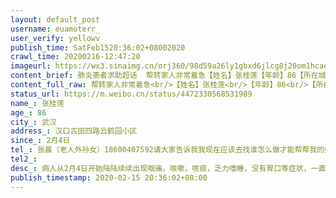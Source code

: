 ```yaml
---
layout: default_post
username: euamoterr_
user_verify: yellowv
publish_time: SatFeb1520:36:02+08002020
crawl_time: 20200216-12:47:20
imageurl: https://wx3.sinaimg.cn/orj360/98d59a26ly1gbxd6jlcg8j20om1hcaew.jpg,https://wx4.sinaimg.cn/orj360/98d59a26ly1gbxd6jemfbj20u013yjtv.jpg,https://wx1.sinaimg.cn/orj360/98d59a26ly1gbxd6kufn8j20u013ymzq.jpg,https://wx2.sinaimg.cn/orj360/98d59a26ly1gbxd6l93p8j20u013ywg5.jpg
content_brief: 肺炎患者求助超话  帮转家人非常着急【姓名】张桂莲【年龄】86【所在城市】武汉【所在小区、社区】汉口古田四路云鹤园小区【患病时间】2月4日【病情描述】病人从2月4日开始陆陆续续出现咽痛，咳嗽，咳痰，乏力嗜睡，没有胃口等症状，一直体温无异常所以以为只是普通感冒，2月4日发病后到社区 ...全文
content_full_raw: 帮转家人非常着急<br/>【姓名】张桂莲<br/>【年龄】86<br/>【所在城市】武汉<br/>【所在小区、社区】汉口古田四路云鹤园小区<br/>【患病时间】2月4日<br/>【病情描述】病人从2月4日开始陆陆续续出现咽痛，咳嗽，咳痰，乏力嗜睡，没有胃口等症状，一直体温无异常所以以为只是普通感冒，2月4日发病后到社区去开连花清瘟胶囊等药服用，一直居家隔离，但胃口越来越差每天几乎没吃东西，有时候吃一口就全吐出来，还一直咳嗽，因为老人几年前心肌梗死过有心脏搭桥过，担心老人胃口差是身体其他原因顾于今天（2月15日)前往中山医院检查，核查CT结果出来后医生说基本确认是新型冠状病毒感染的肺炎但该医院没有办法做核算检测，让我自己安排下一步。结果出来后，送来医院的司机直接走了，现在老人（86岁）和两个很有可能也感染的儿子儿媳（都61岁）在医院回不了家没有床位没人管！武汉今天这么大的雪！社区一直说上报主任主任不接电话，请问这就是应收尽收吗？对待一屋子这么大年纪的老人扔在医院不管就是态度吗？请问现在到底是什么流程，怎么确诊？等主任来确诊吗？社区回消息直接说现在没有车愿意来接他们！！<br/>【联系方式】张晨（老人外孙女）18600407592<br/>请大家告诉我我现在应该去找谁怎么做才能帮帮我的姥姥我的亲人！！！！<adata-url="http://t.cn/ELT0hke"href="http://weibo.com/p/1001018008611000000000000"data-hide=""><spanclass='url-icon'><imgstyle='width:1rem;height:1rem'src='https://h5.sinaimg.cn/upload/2015/09/25/3/timeline_card_small_location_default.png'></span><spanclass="surl-text">北京</span></a>
status_url: https://m.weibo.cn/status/4472330568531989
name_: 张桂莲
age_: 86
city_: 武汉
address_: 汉口古田四路云鹤园小区
since_: 2月4日
tel_: 张晨（老人外孙女）18600407592请大家告诉我我现在应该去找谁怎么做才能帮帮我的姥姥我的亲人！！！！<adata-url="http//t.cn/ELT0hke"href="http//weibo.com/p/1001018008611000000000000"data-hide=""><spanclass='url-icon'><imgstyle='width1rem;height1rem'src='https//h5.sinaimg.cn/upload/2015/09/25/3/timeline_card_small_location_default.png'></span><spanclass="surl-text">北京</span></a>
tel2_: 
desc_: 病人从2月4日开始陆陆续续出现咽痛，咳嗽，咳痰，乏力嗜睡，没有胃口等症状，一直体温无异常所以以为只是普通感冒，2月4日发病后到社区去开连花清瘟胶囊等药服用，一直居家隔离，但胃口越来越差每天几乎没吃东西，有时候吃一口就全吐出来，还一直咳嗽，因为老人几年前心肌梗死过有心脏搭桥过，担心老人胃口差是身体其他原因顾于今天（2月15日)前往中山医院检查，核查CT结果出来后医生说基本确认是新型冠状病毒感染的肺炎但该医院没有办法做核算检测，让我自己安排下一步。结果出来后，送来医院的司机直接走了，现在老人（86岁）和两个很有可能也感染的儿子儿媳（都61岁）在医院回不了家没有床位没人管！武汉今天这么大的雪！社区一直说上报主任主任不接电话，请问这就是应收尽收吗？对待一屋子这么大年纪的老人扔在医院不管就是态度吗？请问现在到底是什么流程，怎么确诊？等主任来确诊吗？社区回消息直接说现在没有车愿意来接他们！！
publish_timestamp: 2020-02-15 20:36:02+08:00
---
```

